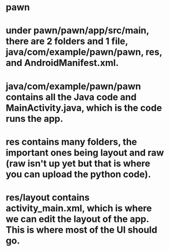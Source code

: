 # pawn
# under pawn/pawn/app/src/main, there are 2 folders and 1 file, java/com/example/pawn/pawn, res, and AndroidManifest.xml.
# java/com/example/pawn/pawn contains all the Java code and MainActivity.java, which is the code runs the app.
# res contains many folders, the important ones being layout and raw (raw isn't up yet but that is where you can upload the python code).
# res/layout contains activity_main.xml, which is where we can edit the layout of the app. This is where most of the UI should go.

